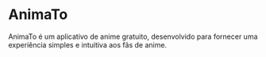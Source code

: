 # AnimaTo
AnimaTo é um aplicativo de anime gratuito, desenvolvido para fornecer uma experiência simples e intuitiva aos fãs de anime.
